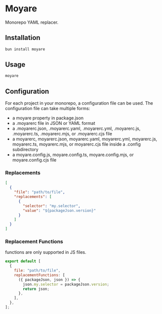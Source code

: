 # Moyare

Monorepo YAML replacer.

## Installation

```bash
bun install moyare
```

## Usage

```bash
moyare
```

## Configuration

For each project in your monorepo, a configuration file can be used. The configuration file can take multiple forms:

- a moyare property in package.json
- a .moyarerc file in JSON or YAML format
- a .moyarerc.json, .moyarerc.yaml, .moyarerc.yml, .moyarerc.js, .moyarerc.ts, .moyarerc.mjs, or .moyarerc.cjs file
- a moyarerc, moyarerc.json, moyarerc.yaml, moyarerc.yml, moyarerc.js, moyarerc.ts, moyarerc.mjs, or moyarerc.cjs file inside a .config subdirectory
- a moyare.config.js, moyare.config.ts, moyare.config.mjs, or moyare.config.cjs file

### Replacements

```json
[
  {
    "file": "path/to/file",
    "replacements": [
      {
        "selector": "my.selector",
        "value": "${packageJson.version}"
      }
    ]
  }
]
```

### Replacement Functions

functions are only supported in JS files.

```js
export default [
  {
    file: "path/to/file",
    replacementFunctions: [
      ({ packageJson, json }) => {
        json.my.selector = packageJson.version;
        return json;
      },
    ],
  },
];
```

